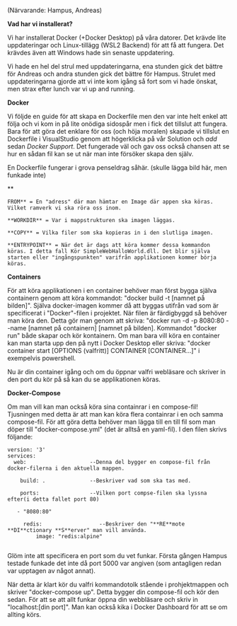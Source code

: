 (Närvarande: Hampus, Andreas)

**Vad har vi installerat?**

Vi har installerat Docker (+Docker Desktop) på våra datorer. Det krävde lite uppdateringar och Linux-tillägg (WSL2 Backend) för att få att fungera.
Det krävdes även att Windows hade sin senaste uppdatering.

Vi hade en hel del strul med uppdateringarna, ena stunden gick det bättre för Andreas och andra stunden gick det bättre för Hampus. Strulet med uppdateringarna gjorde att vi inte kom igång så fort som vi hade önskat, men strax efter lunch var vi up and running.

**Docker**

Vi följde en guide för att skapa en Dockerfile men den var inte helt enkel att följa och vi kom in på lite onödiga sidospår men i fick det tillslut att fungera. Bara för att göra det enklare för oss (och höja moralen) skapade vi tillslut en Dockerfile i VisualStudio genom att högerklicka på vår Solution och *add* sedan *Docker Support*. Det fungerade väl och gav oss också chansen att se hur en sådan fil kan se ut när man inte försöker skapa den själv.

En Dockerfile fungerar i grova penseldrag såhär.
(skulle lägga bild här, men funkade inte)

**

```
FROM** = En "adress" där man hämtar en Image där appen ska köras. Vilket ramverk vi ska röra oss inom.

**WORKDIR** = Var i mappstrukturen ska imagen läggas.

**COPY** = Vilka filer som ska kopieras in i den slutliga imagen.

**ENTRYPOINT** = När det är dags att köra kommer dessa kommandon köras. I detta fall Kör SimpleWebHalloWorld.dll. Det blir själva starten eller "ingångspunkten" varifrån applikationen kommer börja köras.
```



**Containers**

För att köra applikationen i en container behöver man först bygga själva containern genom att köra kommandot: "docker build -t [namnet på bilden]".
Själva docker-imagen kommer då att byggas utifrån vad som är specificerat i "Docker"-filen i projektet. När filen är färdigbyggd så behöver man köra den. Detta gör man genom att skriva: "docker run -d -p 8080:80 --name [namnet på containern] [namnet på bilden].
Kommandot "docker run" både skapar och kör kontainern. Om man bara vill köra en container kan man starta upp den på nytt i Docker Desktop eller skriva: "docker container start [OPTIONS (valfritt)] CONTAINER [CONTAINER...]" i exempelvis powershell.

Nu är din container igång och om du öppnar valfri webläsare och skriver in den port du kör på så kan du se applikationen köras.

**Docker-Compose**

Om man vill kan man också köra sina containrar i en compose-fil! Tjusningen med detta är att man kan köra flera containrar i en och samma compose-fil.
För att göra detta behöver man lägga till en till fil som man döper till "docker-compose.yml" (det är alltså en yaml-fil). 
I den filen skrivs följande:

```
version: '3'              
services:                 
  web:                    --Denna del bygger en compose-fil från docker-filerna i den aktuella mappen.

​    build: .              --Beskriver vad som ska tas med.

​    ports:                --Vilken port compse-filen ska lyssna efter(i detta fallet port 80)

   - "8080:80"

     redis:                  --Beskriver den "**RE**mote **DI**ctionary **S**erver" man vill använda.
         image: "redis:alpine"


```

Glöm inte att specificera en port som du vet funkar. Första gången Hampus testade funkade det inte då port 5000 var angiven (som antagligen redan var upptagen av något annat).

När detta är klart kör du valfri kommandotolk stående i prohjektmappen och skriver "docker-compose up". Detta bygger din compose-fil och kör den sedan.
För att se att allt funkar öppna din webbläsare och skriv in "localhost:[din port]". Man kan också kika i Docker Dashboard för att se om allting körs.